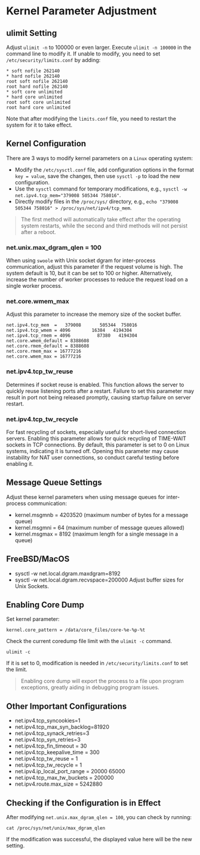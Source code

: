 # Kernel Parameter Adjustment

## ulimit Setting

Adjust `ulimit -n` to 100000 or even larger. Execute `ulimit -n 100000` in the command line to modify it. If unable to modify, you need to set `/etc/security/limits.conf` by adding:

```
* soft nofile 262140
* hard nofile 262140
root soft nofile 262140
root hard nofile 262140
* soft core unlimited
* hard core unlimited
root soft core unlimited
root hard core unlimited
```

Note that after modifying the `limits.conf` file, you need to restart the system for it to take effect.

## Kernel Configuration

There are 3 ways to modify kernel parameters on a `Linux` operating system:

- Modify the `/etc/sysctl.conf` file, add configuration options in the format `key = value`, save the changes, then use `sysctl -p` to load the new configuration.
- Use the `sysctl` command for temporary modifications, e.g., `sysctl -w net.ipv4.tcp_mem="379008 505344 758016"`.
- Directly modify files in the `/proc/sys/` directory, e.g., `echo "379008 505344 758016" > /proc/sys/net/ipv4/tcp_mem`.

> The first method will automatically take effect after the operating system restarts, while the second and third methods will not persist after a reboot.

### net.unix.max_dgram_qlen = 100

When using `swoole` with Unix socket dgram for inter-process communication, adjust this parameter if the request volume is high. The system default is 10, but it can be set to 100 or higher. Alternatively, increase the number of worker processes to reduce the request load on a single worker process.

### net.core.wmem_max

Adjust this parameter to increase the memory size of the socket buffer.

```
net.ipv4.tcp_mem  =   379008       505344  758016
net.ipv4.tcp_wmem = 4096        16384   4194304
net.ipv4.tcp_rmem = 4096          87380   4194304
net.core.wmem_default = 8388608
net.core.rmem_default = 8388608
net.core.rmem_max = 16777216
net.core.wmem_max = 16777216
```

### net.ipv4.tcp_tw_reuse

Determines if socket reuse is enabled. This function allows the server to quickly reuse listening ports after a restart. Failure to set this parameter may result in port not being released promptly, causing startup failure on server restart.

### net.ipv4.tcp_tw_recycle

For fast recycling of sockets, especially useful for short-lived connection servers. Enabling this parameter allows for quick recycling of TIME-WAIT sockets in TCP connections. By default, this parameter is set to 0 on Linux systems, indicating it is turned off. Opening this parameter may cause instability for NAT user connections, so conduct careful testing before enabling it.

## Message Queue Settings

Adjust these kernel parameters when using message queues for inter-process communication:

- kernel.msgmnb = 4203520 (maximum number of bytes for a message queue)
- kernel.msgmni = 64 (maximum number of message queues allowed)
- kernel.msgmax = 8192 (maximum length for a single message in a queue)

## FreeBSD/MacOS

- sysctl -w net.local.dgram.maxdgram=8192
- sysctl -w net.local.dgram.recvspace=200000
  Adjust buffer sizes for Unix Sockets.

## Enabling Core Dump

Set kernel parameter:

```
kernel.core_pattern = /data/core_files/core-%e-%p-%t
```

Check the current coredump file limit with the `ulimit -c` command.

```shell
ulimit -c
```

If it is set to 0, modification is needed in `/etc/security/limits.conf` to set the limit.

> Enabling core dump will export the process to a file upon program exceptions, greatly aiding in debugging program issues.

## Other Important Configurations

- net.ipv4.tcp_syncookies=1
- net.ipv4.tcp_max_syn_backlog=81920
- net.ipv4.tcp_synack_retries=3
- net.ipv4.tcp_syn_retries=3
- net.ipv4.tcp_fin_timeout = 30
- net.ipv4.tcp_keepalive_time = 300
- net.ipv4.tcp_tw_reuse = 1
- net.ipv4.tcp_tw_recycle = 1
- net.ipv4.ip_local_port_range = 20000 65000
- net.ipv4.tcp_max_tw_buckets = 200000
- net.ipv4.route.max_size = 5242880

## Checking if the Configuration is in Effect

After modifying `net.unix.max_dgram_qlen = 100`, you can check by running:

```shell
cat /proc/sys/net/unix/max_dgram_qlen
```

If the modification was successful, the displayed value here will be the new setting.
